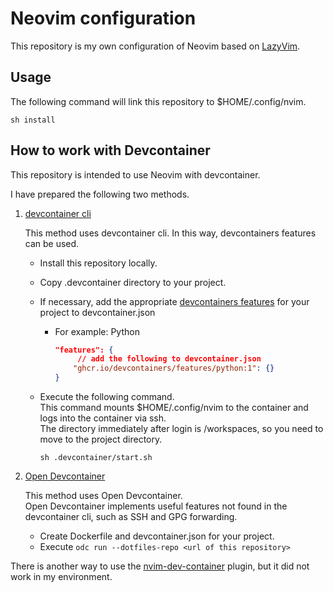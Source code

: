 # Neovim configuration

This repository is my own configuration of Neovim based on [LazyVim](https://github.com/LazyVim/starter).

## Usage

The following command will link this repository to $HOME/.config/nvim.

```shell
sh install
```

## How to work with Devcontainer

This repository is intended to use Neovim with devcontainer.

I have prepared the following two methods.

1. [devcontainer cli](https://github.com/devcontainers/cli)

   This method uses devcontainer cli.
   In this way, devcontainers features can be used.

   - Install this repository locally.
   - Copy .devcontainer directory to your project.
   - If necessary, add the appropriate [devcontainers features](https://github.com/devcontainers/features) for your project to devcontainer.json

     - For example: Python

       ```json
       "features": {
            // add the following to devcontainer.json
           "ghcr.io/devcontainers/features/python:1": {}
       }
       ```

   - Execute the following command.  
     This command mounts $HOME/.config/nvim to the container and logs into the container via ssh.  
     The directory immediately after login is /workspaces, so you need to move to the project directory.

     ```shell
     sh .devcontainer/start.sh
     ```

2. [Open Devcontainer](https://gitlab.com/smoores/open-devcontainer)

   This method uses Open Devcontainer.  
   Open Devcontainer implements useful features not found in the devcontainer cli, such as SSH and GPG forwarding.

   - Create Dockerfile and devcontainer.json for your project.
   - Execute `odc run --dotfiles-repo <url of this repository>`

There is another way to use the [nvim-dev-container](https://github.com/esensar/nvim-dev-container) plugin, but it did not work in my environment.

